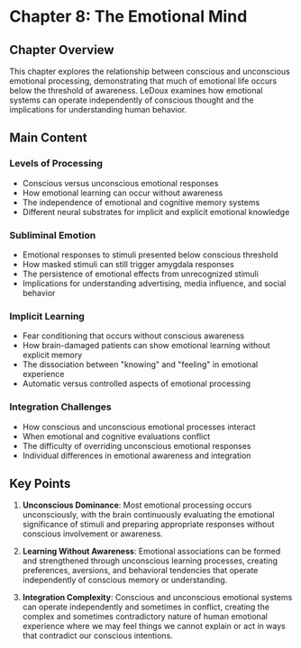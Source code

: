 # Chapter 8: The Emotional Mind

## Chapter Overview
This chapter explores the relationship between conscious and unconscious emotional processing, demonstrating that much of emotional life occurs below the threshold of awareness. LeDoux examines how emotional systems can operate independently of conscious thought and the implications for understanding human behavior.

## Main Content

### Levels of Processing
- Conscious versus unconscious emotional responses
- How emotional learning can occur without awareness
- The independence of emotional and cognitive memory systems
- Different neural substrates for implicit and explicit emotional knowledge

### Subliminal Emotion
- Emotional responses to stimuli presented below conscious threshold
- How masked stimuli can still trigger amygdala responses
- The persistence of emotional effects from unrecognized stimuli
- Implications for understanding advertising, media influence, and social behavior

### Implicit Learning
- Fear conditioning that occurs without conscious awareness
- How brain-damaged patients can show emotional learning without explicit memory
- The dissociation between "knowing" and "feeling" in emotional experience
- Automatic versus controlled aspects of emotional processing

### Integration Challenges
- How conscious and unconscious emotional processes interact
- When emotional and cognitive evaluations conflict
- The difficulty of overriding unconscious emotional responses
- Individual differences in emotional awareness and integration

## Key Points

1. **Unconscious Dominance**: Most emotional processing occurs unconsciously, with the brain continuously evaluating the emotional significance of stimuli and preparing appropriate responses without conscious involvement or awareness.

2. **Learning Without Awareness**: Emotional associations can be formed and strengthened through unconscious learning processes, creating preferences, aversions, and behavioral tendencies that operate independently of conscious memory or understanding.

3. **Integration Complexity**: Conscious and unconscious emotional systems can operate independently and sometimes in conflict, creating the complex and sometimes contradictory nature of human emotional experience where we may feel things we cannot explain or act in ways that contradict our conscious intentions.